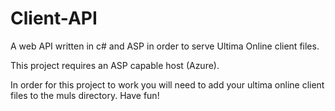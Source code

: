 # Client-API
A web API written in c# and ASP in order to serve Ultima Online client files.

This project requires an ASP capable host (Azure).

In order for this project to work you will need to add your ultima online client files to the muls directory. Have fun!
